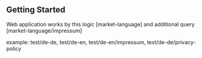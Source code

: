 ## Getting Started



Web application works by this logic [market-language] and additional query [market-language/impressum]

example: test/de-de, test/de-en, test/de-en/impressum, test/de-de/privacy-policy

